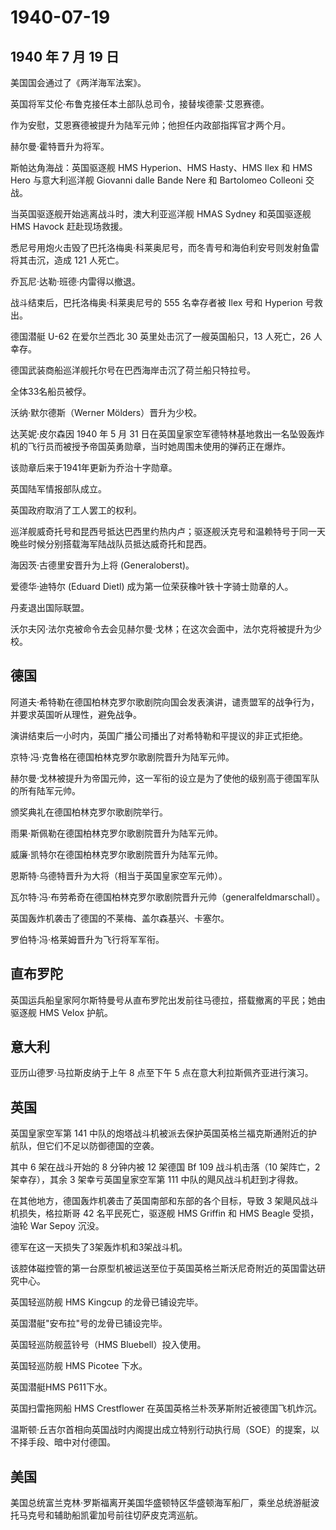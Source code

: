 # 1940-07-19

## 1940 年 7 月 19 日

美国国会通过了《两洋海军法案》。

英国将军艾伦·布鲁克接任本土部队总司令，接替埃德蒙·艾恩赛德。

作为安慰，艾恩赛德被提升为陆军元帅；他担任内政部指挥官才两个月。

赫尔曼·霍特晋升为将军。

斯帕达角海战：英国驱逐舰 HMS Hyperion、HMS Hasty、HMS Ilex 和 HMS Hero
与意大利巡洋舰 Giovanni dalle Bande Nere 和 Bartolomeo Colleoni 交战。

当英国驱逐舰开始逃离战斗时，澳大利亚巡洋舰 HMAS Sydney 和英国驱逐舰 HMS
Havock 赶赴现场救援。

悉尼号用炮火击毁了巴托洛梅奥·科莱奥尼号，而冬青号和海伯利安号则发射鱼雷将其击沉，造成
121 人死亡。

乔瓦尼·达勒·班德·内雷得以撤退。

战斗结束后，巴托洛梅奥·科莱奥尼号的 555 名幸存者被 Ilex 号和 Hyperion
号救出。

德国潜艇 U-62 在爱尔兰西北 30 英里处击沉了一艘英国船只，13 人死亡，26
人幸存。

德国武装商船巡洋舰托尔号在巴西海岸击沉了荷兰船只特拉号。

全体33名船员被俘。

沃纳·默尔德斯（Werner Mölders）晋升为少校。

达芙妮·皮尔森因 1940 年 5 月 31
日在英国皇家空军德特林基地救出一名坠毁轰炸机的飞行员而被授予帝国英勇勋章，当时她周围未使用的弹药正在爆炸。

该勋章后来于1941年更新为乔治十字勋章。

英国陆军情报部队成立。

英国政府取消了工人罢工的权利。

巡洋舰威奇托号和昆西号抵达巴西里约热内卢；驱逐舰沃克号和温赖特号于同一天晚些时候分别搭载海军陆战队员抵达威奇托和昆西。

海因茨·古德里安晋升为上将 (Generaloberst)。

爱德华·迪特尔 (Eduard Dietl) 成为第一位荣获橡叶铁十字骑士勋章的人。

丹麦退出国际联盟。

沃尔夫冈·法尔克被命令去会见赫尔曼·戈林；在这次会面中，法尔克将被提升为少校。

## 德国

阿道夫·希特勒在德国柏林克罗尔歌剧院向国会发表演讲，谴责盟军的战争行为，并要求英国听从理性，避免战争。

演讲结束后一小时内，英国广播公司播出了对希特勒和平提议的非正式拒绝。

京特·冯·克鲁格在德国柏林克罗尔歌剧院晋升为陆军元帅。

赫尔曼·戈林被提升为帝国元帅，这一军衔的设立是为了使他的级别高于德国军队的所有陆军元帅。

颁奖典礼在德国柏林克罗尔歌剧院举行。

雨果·斯佩勒在德国柏林克罗尔歌剧院晋升为陆军元帅。

威廉·凯特尔在德国柏林克罗尔歌剧院晋升为陆军元帅。

恩斯特·乌德特晋升为大将（相当于英国皇家空军元帅）。

瓦尔特·冯·布劳希奇在德国柏林克罗尔歌剧院晋升元帅（generalfeldmarschall）。

英国轰炸机袭击了德国的不莱梅、盖尔森基兴、卡塞尔。

罗伯特·冯·格莱姆晋升为飞行将军军衔。

## 直布罗陀

英国运兵船皇家阿尔斯特曼号从直布罗陀出发前往马德拉，搭载撤离的平民；她由驱逐舰
HMS Velox 护航。

## 意大利

亚历山德罗·马拉斯皮纳于上午 8 点至下午 5 点在意大利拉斯佩齐亚进行演习。

## 英国

英国皇家空军第 141
中队的炮塔战斗机被派去保护英国英格兰福克斯通附近的护航队，但它们不足以防御德国的空袭。

其中 6 架在战斗开始的 8 分钟内被 12 架德国 Bf 109 战斗机击落（10
架阵亡，2 架幸存），其余 3 架幸亏英国皇家空军第 111
中队的飓风战斗机赶到才得救。

在其他地方，德国轰炸机袭击了英国南部和东部的各个目标，导致 3
架飓风战斗机损失，格拉斯哥 42 名平民死亡，驱逐舰 HMS Griffin 和 HMS
Beagle 受损，油轮 War Sepoy 沉没。

德军在这一天损失了3架轰炸机和3架战斗机。

该腔体磁控管的第一台原型机被运送至位于英国英格兰斯沃尼奇附近的英国雷达研究中心。

英国轻巡防舰 HMS Kingcup 的龙骨已铺设完毕。

英国潜艇"安布拉"号的龙骨已铺设完毕。

英国轻巡防舰蓝铃号（HMS Bluebell）投入使用。

英国轻巡防舰 HMS Picotee 下水。

英国潜艇HMS P611下水。

英国扫雷拖网船 HMS Crestflower 在英国英格兰朴茨茅斯附近被德国飞机炸沉。

温斯顿·丘吉尔首相向英国战时内阁提出成立特别行动执行局（SOE）的提案，以不择手段、暗中对付德国。

## 美国

美国总统富兰克林·罗斯福离开美国华盛顿特区华盛顿海军船厂，乘坐总统游艇波托马克号和辅助船凯霍加号前往切萨皮克湾巡航。

